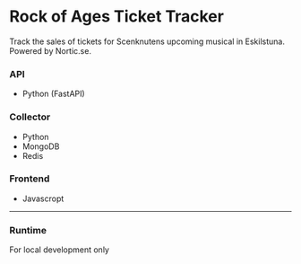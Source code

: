 # Rock of Ages Ticket Tracker

Track the sales of tickets for Scenknutens upcoming musical in Eskilstuna. Powered by Nortic.se.

### API
* Python (FastAPI)

### Collector
* Python
* MongoDB
* Redis


### Frontend
* Javascropt



---
### Runtime
For local development only

